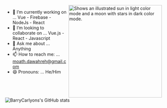  
   <img alt="Shows an illustrated sun in light color mode and a moon with stars in dark color mode." src="https://i.pinimg.com/originals/56/45/ab/5645ab57b8e979cf2ec5abf1e636089d.gif" width="300" height="300" align="right" >


- 🔭 I’m currently working on ... Vue - Firebase - NodeJs - React                        
- 👯 I’m looking to collaborate on ... Vue.js - React - Javascript                   
- 💬 Ask me about ... Anything 
- 📫 How to reach me: ... moath.dawahreh@gmail.com
- 😄 Pronouns: ... He/Him

 

![BarryCarlyons's GitHub stats](https://github-readme-stats.vercel.app/api?username=moathdawahreh&show_icons=true&theme=tokyonight&count_private=true)
